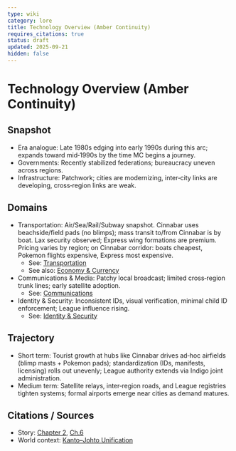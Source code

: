 ```yaml
---
type: wiki
category: lore
title: Technology Overview (Amber Continuity)
requires_citations: true
status: draft
updated: 2025-09-21
hidden: false
---
```


# Technology Overview (Amber Continuity)

## Snapshot
- Era analogue: Late 1980s edging into early 1990s during this arc; expands toward mid‑1990s by the time MC begins a journey.
- Governments: Recently stabilized federations; bureaucracy uneven across regions.
- Infrastructure: Patchwork; cities are modernizing, inter‑city links are developing, cross‑region links are weak.

## Domains
- Transportation: Air/Sea/Rail/Subway snapshot. Cinnabar uses beachside/field pads (no blimps); mass transit to/from Cinnabar is by boat. Lax security observed; Express wing formations are premium. Pricing varies by region; on Cinnabar corridor: boats cheapest, Pokemon flights expensive, Express most expensive.
  - See: [Transportation](./transportation.md)
  - See also: [Economy & Currency](../economy.md)
- Communications & Media: Patchy local broadcast; limited cross‑region trunk lines; early satellite adoption.
  - See: [Communications](./communications.md)
- Identity & Security: Inconsistent IDs, visual verification, minimal child ID enforcement; League influence rising.
  - See: [Identity & Security](./identity-security.md)

## Trajectory
- Short term: Tourist growth at hubs like Cinnabar drives ad‑hoc airfields (blimp masts + Pokemon pads); standardization (IDs, manifests, licensing) rolls out unevenly; League authority extends via Indigo joint administration.
- Medium term: Satellite relays, inter‑region roads, and League registries tighten systems; formal airports emerge near cities as demand matures.

## Citations / Sources
- Story: [Chapter 2](../../../story/chapter2/chapter2.md), [Ch.6](../../../story/chapter6/chapter6.md)
- World context: [Kanto–Johto Unification](../kanto-johto-unification-war.md)
